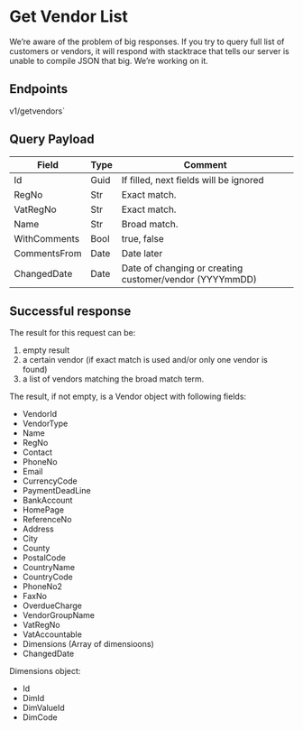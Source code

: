 # Get Vendor List

We’re aware of the problem of big responses. If you try to query full list of customers or vendors, it will respond with stacktrace that tells our server is unable to compile JSON that big. We’re working on it.
## Endpoints

<!--@include: @/dist/md/api_url.md-->v1/getvendors`


## Query Payload

|Field|Type|Comment|
|-----|----|-------|
|Id|Guid|If filled, next fields will be ignored|
|RegNo|Str|Exact match.|
|VatRegNo|Str|Exact match.|
|Name|Str|Broad match.|
|WithComments|Bool|true, false|
|CommentsFrom|Date|Date later|
|ChangedDate|Date|Date of changing or creating customer/vendor (YYYYmmDD)|


## Successful response

The result for
this request can be:

1. empty result
2. a certain vendor (if exact match is used and/or only one vendor is found)
3. a list of vendors matching the broad match term.

The result, if not empty, is a Vendor object with following fields:
- VendorId
- VendorType
- Name
- RegNo
- Contact
- PhoneNo
- Email
- CurrencyCode
- PaymentDeadLine
- BankAccount
- HomePage
- ReferenceNo
- Address
- City
- County
- PostalCode
- CountryName
- CountryCode
- PhoneNo2
- FaxNo
- OverdueCharge
- VendorGroupName
- VatRegNo
- VatAccountable
- Dimensions  (Array of dimensioons)
- ChangedDate

Dimensions object:
- Id
- DimId
- DimValueId
- DimCode

